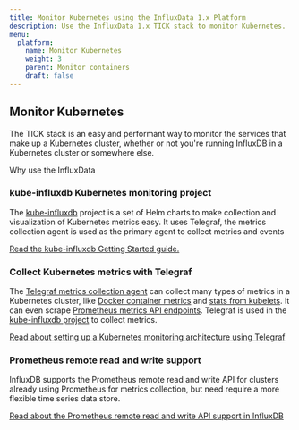 ```yaml
---
title: Monitor Kubernetes using the InfluxData 1.x Platform
description: Use the InfluxData 1.x TICK stack to monitor Kubernetes.
menu:
  platform:
    name: Monitor Kubernetes
    weight: 3
    parent: Monitor containers
    draft: false
---
```

## Monitor Kubernetes
The TICK stack is an easy and performant way to monitor the services that make up a Kubernetes cluster, whether or not you're running InfluxDB in a Kubernetes cluster or somewhere else.

Why use the InfluxData

### kube-influxdb Kubernetes monitoring project

The [kube-influxdb](https://github.com/influxdata/kube-influxdb) project is a set of Helm charts to make collection and visualization of Kubernetes metrics easy. It uses Telegraf, the metrics collection agent is used as the primary agent to collect metrics and events

[Read the kube-influxdb Getting Started guide.](https://github.com/influxdata/kube-influxdb/blob/master/docs/v1.0/getting_started.md)

### Collect Kubernetes metrics with Telegraf

The [Telegraf metrics collection agent](/telegraf/v1.9/introduction/getting-started/) can collect many types of metrics in a Kubernetes cluster, like [Docker container metrics](https://github.com/influxdata/telegraf/blob/release-1.9/plugins/inputs/docker/README.md) and [stats from kubelets](https://github.com/influxdata/telegraf/tree/release-1.9/plugins/inputs/kubernetes). It can even scrape [Prometheus metrics API endpoints](https://github.com/influxdata/telegraf/tree/release-1.9/plugins/inputs/prometheus). Telegraf is used in the [kube-influxdb project](#kube-influxdb-kubernetes-monitoring-project) to collect metrics.

[Read about setting up a Kubernetes monitoring architecture using Telegraf](https://www.influxdata.com/blog/monitoring-kubernetes-architecture/)

### Prometheus remote read and write support

InfluxDB supports the Prometheus remote read and write API for clusters already using Prometheus for metrics collection, but need require a more flexible time series data store.

[Read about the Prometheus remote read and write API support in InfluxDB](/influxdb/v1.7/supported_protocols/prometheus/)
